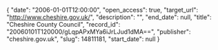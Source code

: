 {
  "date": "2006-01-01T12:00:00", 
  "open_access": true, 
  "target_url": "http://www.cheshire.gov.uk/", 
  "description": "", 
  "end_date": null, 
  "title": "Cheshire County Council", 
  "record_id": "20060101T120000/gLqpAPxMYa6iJrLJud1dMA==", 
  "publisher": "cheshire.gov.uk", 
  "slug": 14811181, 
  "start_date": null
}

